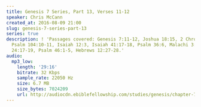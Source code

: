 ```yaml
---
title: Genesis 7 Series, Part 13, Verses 11-12
speaker: Chris McCann
created_at: 2016-08-09 21:00
slug: genesis-7-series-part-13
series: true
description: ! 'Passages covered: Genesis 7:11-12, Joshua 18:15, 2 Chronicles 32:4,
  Psalm 104:10-11, Isaiah 12:3, Isaiah 41:17-18, Psalm 36:6, Malachi 3:10, Isaiah
  24:17-19, Psalm 46:1-5, Hebrews 12:27-28.'
audio:
  mp3_low:
    length: '29:16'
    bitrate: 32 Kbps
    sample_rate: 22050 Hz
    size: 6.7 MB
    size_bytes: 7024209
    url: http://audiocdn.ebiblefellowship.com/studies/genesis/chapter-7/2016.08.09_McCann_-_Genesis_7_Series_Part_13.mp3
---
```

